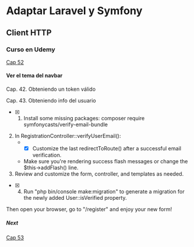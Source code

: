 # Adaptar Laravel y Symfony

## Client HTTP

### Curso en Udemy

[Cap 52](https://www.udemy.com/course/cliente-http-peticiones-laravel-guzzle-consumir-apis-servicios/learn/lecture/14257994#questions)

#### Ver el tema del navbar


####

Cap. 42. Obteniendo un token válido

Cap. 43. Obteniendo info del usuario

-[X] 1) Install some missing packages:
   composer require symfonycasts/verify-email-bundle
2) In RegistrationController::verifyUserEmail():
    * -[X] Customize the last redirectToRoute() after a successful email verification.
    * Make sure you're rendering success flash messages or change the $this->addFlash() line.
3) Review and customize the form, controller, and templates as needed.
-[X] 4) Run "php bin/console make:migration" to generate a migration for the newly added User::isVerified property.

Then open your browser, go to "/register" and enjoy your new form!


##### Next
[Cap 53](https://www.udemy.com/course/cliente-http-peticiones-laravel-guzzle-consumir-apis-servicios/learn/lecture/14257996#questions)


